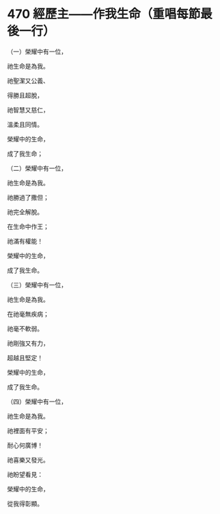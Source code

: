 # 470 經歷主——作我生命（重唱每節最後一行）

（一）榮耀中有一位，

祂生命是為我。

祂聖潔又公義、

得勝且超脫，

祂智慧又慈仁，

溫柔且同情。

榮耀中的生命，

成了我生命；

（二）榮耀中有一位，

祂生命是為我。

祂勝過了撒但；

祂完全解脫。

在生命中作王；

祂滿有權能！

榮耀中的生命，

成了我生命。

（三）榮耀中有一位，

祂生命是為我。

在祂毫無疾病；

祂毫不軟弱。

祂剛強又有力，

超越且堅定！

榮耀中的生命，

成了我生命。

（四）榮耀中有一位，

祂生命是為我。

祂裡面有平安；

耐心何廣博！

祂喜樂又發光。

祂盼望看見：

榮耀中的生命，

從我得彰顯。

